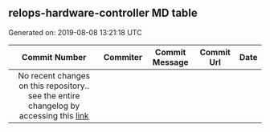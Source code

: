 ## relops-hardware-controller MD table
Generated on: 2019-08-08 13:21:18 UTC

| Commit Number | Commiter | Commit Message | Commit Url | Date | 
|:-----:|:-----:|:----------------------------------:|:------:|:----:| 
| No recent changes on this repository.. see the entire changelog by accessing this [link](https://github.com/mozilla-platform-ops/relops-hardware-controller) |